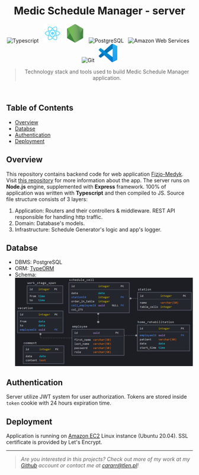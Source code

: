 <h1 align="center">Medic Schedule Manager - server</h1>

<div align="center">

<img  alt="Typescript" width="50px" src="https://iconape.com/wp-content/png_logo_vector/typescript.png" />
&nbsp;
<img alt="React" width="50px" src="https://raw.githubusercontent.com/github/explore/80688e429a7d4ef2fca1e82350fe8e3517d3494d/topics/react/react.png" />
&nbsp;
<img alt="Node.js" width="50px" src="https://raw.githubusercontent.com/github/explore/80688e429a7d4ef2fca1e82350fe8e3517d3494d/topics/nodejs/nodejs.png" />
&nbsp;
<img alt="PostgreSQL" width="50px" src="https://upload.wikimedia.org/wikipedia/commons/thumb/2/29/Postgresql_elephant.svg/1200px-Postgresql_elephant.svg.png" />
&nbsp;
<img alt="Amazon Web Services" width="50px" src="https://upload.wikimedia.org/wikipedia/commons/thumb/9/93/Amazon_Web_Services_Logo.svg/1200px-Amazon_Web_Services_Logo.svg.png" />
&nbsp;
<img alt="Git" width="50px" src="https://git-scm.com/images/logos/downloads/Git-Icon-1788C.png" />
&nbsp;
<img alt="Visual Studio Code" width="50px" src="https://raw.githubusercontent.com/github/explore/80688e429a7d4ef2fca1e82350fe8e3517d3494d/topics/visual-studio-code/visual-studio-code.png" />

</div>

> <p align="center"> Technology stack and tools used to build Medic Schedule Manager application. </p>

&nbsp;

## Table of Contents

- [Overview](#overview)
- [Databse](#databse)
- [Authentication](#authentication)
- [Deployment](#deployment)

## Overview

This repository contains backend code for web application [Fizjo-Medyk](https://fizjo-medyk.swidnica.pl). Visit [this repository](https://github.com/Cararr/medic_schedule_manager_client) for more information about the app. The server runs on **Node.js** engine, supplemented with **Express** framework. 100% of application was written with **Typescript** and then compiled to JS. Source file structure consists of 3 layers:

1. Application: Routers and their controllers & middleware. REST API responsible for handling http traffic.
2. Domain: Database's models.
3. Infrastructure: Schedule Generator's logic and app's logger.

## Databse

- DBMS: PostgreSQL
- ORM: [TypeORM](https://typeorm.io/#/)
- Schema: ![image info](./DB_Schema.png)

## Authentication

Server utilize JWT system for user authorization. Tokens are stored inside `token` cookie with 24 hours expiration time.

## Deployment

Application is running on [Amazon EC2](https://aws.amazon.com/ec2/?ec2-whats-new.sort-by=item.additionalFields.postDateTime&ec2-whats-new.sort-order=desc) Linux instance (Ubuntu 20.04). SSL certificate is provided by Let's Encrypt.

---

> _Are you interested in this projects? Check out more of my work at my [Github](https://github.com/Cararr) account or contact me at cararr@tlen.pl!_
